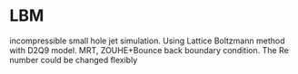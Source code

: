 # LBM
incompressible small hole jet simulation.
Using Lattice Boltzmann method with D2Q9 model.
MRT, ZOUHE+Bounce back boundary condition.
The Re number could be changed flexibly
